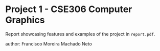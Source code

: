 # Project 1 - CSE306 Computer Graphics

Report showcasing features and examples of the project in `report.pdf`.

author: Francisco Moreira Machado Neto
